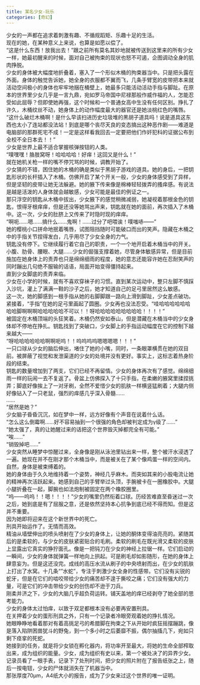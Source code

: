 ```yaml
---
title: 某名少女-玩乐
categories: [奇幻]
---
```


少女的一声都在追求着刺激有趣、不循规蹈矩、乐趣十足的生活。<br>现在的她，在某种意义上来说，也算是如愿以偿了。<br>“这是什么东西！放我出去！”跟之前所有莫名其妙地就被传送到这里来的所有少女一样，她最初醒来的时候，面对自己被拘束的现状也怒不可遏，企图调动全身的肌肉挣脱。<br>少女的身体被大幅度地折叠着，塞入了一个形似木桶的拘束器当中。只是把头露在外面。身体的触觉告诉她，她全身的衣服都不翼而飞，几条手臂宽的皮带把本来就活动空间极小的身体也牢牢地捆在桶壁上，她最多只能活动活动手指与脚趾。在原本的世界里少女几乎是一言九鼎，宛如罗马帝国中尼禄那般作威作福的人，怎能忍受如此屈辱？但即使她再强，这个时候和一个普通女高中生没有任何区别。挣扎了许久，木桶纹丝不动，她身体上的动作幅度最大的器官还是她淡桃红色的嘴唇。<br>“这什么破烂木桶啊！是什么早该扫进历史垃圾堆的黑胡子道具吗！说是道具这东西也太小了连站都没法站！到底是哪个丧尽天良的变态搞出这种恶作剧——难道是电脑部的那群死宅不成！一定是这样看我回去一定要把他们作奸犯科的证据公布到全校不全日本去！！”<br>少女是世界上最不适合掌握核弹按钮的人类。<br>“噗嘿嘿！胳肢窝呀！哈哈哈哈！好痒！这回又是什么！”<br>就在她机关枪一样的嘴不停咒骂的时候，调教开始了。<br>少女猜的不错，困住她的木桶的确是类似于黑胡子游戏的道具。她的身后，一把钥匙形状的长杆插入了木桶。仿佛开启了某个开关一般，少女的身体感受到了异样，但是坚韧的皮带让她无法躲避。她的腋下传来像是棉棒轻轻拨弄的搔痒感。有说法是越是活泼的人身体就会越敏感，少女可能是最佳的例证之一。<br>那只浮空的钥匙从木桶中拔出，少女腋下的感觉稍微减弱，她凝视着那根金色的钥匙，恨得牙根痒痒，但是还没等她骂出声来，钥匙就在她的面前，再次插入了木桶中。这一次，少女的肚脐上又传来了时隐时现的痒痒。<br>“啊呃……嗯……搞什么……鬼啊！……过分了吧喂诶！噗嗤哧——”<br>她的樱桃小口拼命地抿着嘴唇，试图阻挡随时可能破口而出的笑声。隐藏在木桶之中的手指关节捏得发白，几乎用尽了少女全身的力气。<br>钥匙没有停下。它继续履行着它自己的职责，一个一个地开启着木桶当中的开关。小腹、肋骨、腰眼、大腿……少女的倔强支撑着她，尽管身体敏感异常，但是目前施加在她身体上的责弄也只是绵绵细雨的程度，她的意志还能容许她在忍耐笑声的同时蹦出几句绝不服输的话语，局面开始变得僵持起来。<br>直到少女脚底的责弄来临。<br>少女在小学的时候，就有不喜欢穿袜子的习惯。直到某次运动中，整只左脚不慎踩入沙坑，灌上了满满一鞋的沙子之后，她才知道自己的足弓里居然这么敏感。<br>这一次，她的脚感到一根手指从她的右脚脚跟一路向上滑到脚趾，少女差点破功。紧接着，“手指”在她的足弓里画起了圆圈。少女再也没法忍受。“哇哈哈哈哈哈哈哈哈脚啊啊啊哈哈哈哈哈不可以！！呀哈哈哈哈哈哈哈哈哈！！！！”<br>被固定在木桶顶端的头狂笑着。木桶仍然安如泰山，但是潜藏在木桶当中的少女身体却不停地在挣扎。钥匙找到了突破口，少女脚上的手指运动幅度在它的控制下越来越大——<br>“呀哈哈哈哈哈哈啊啊呃呜！！呜呜呜呜嗯嗯嗯嗯！！！”<br>一只口球从少女的脑后伸出，堵住了她的小嘴，同时，一条眼罩横贯在她的双目前。被屏蔽了视觉和发泄渠道的少女的处境并没有更好。事实上，这标志着热身阶段的结束。<br>钥匙的数量增加到了两支，它们已经不再留情。少女的身体再次有了感觉。绵绵细雨一样的玩闹一去不复返了。骨盆上仿佛探入了十只手指，在柔嫩的腋窝里揉捏挑弄；脚底好像挨上了一对牙刷，全然不爱惜少女的肌肤一样横竖猛刷着；大腿内侧好像钻入了一只老鼠，强烈的痒感几乎深入骨髓……<br>……<br>“居然是她？”<br>少女脑子昏昏沉沉，如在梦中一样，远方好像有个声音在说着什么话。<br>“怎么这么倒霉啊……好不容易抽到一个很强的角色却被判定成为γ级了……”<br>“她太强了，真的让她醒过来的话把这个世界毁灭掉都完全有可能。”<br>“唉……”<br>“销毁掉吧……”<br>少女突然从睡梦中惊醒过来，全身像是刚从泳池里钻出来一样，整个被汗水浸透了一遍。她现在并不在刚才那个木桶当中，而是被关在了某个像鸡蛋一样的空间内。自然，身体是被束缚着的。<br>她的身体由于久久地维持着一个姿势，神经几乎麻木。而突如其来的小股电流让她的精神再次活跃起来。她感到自己的手臂举过头顶，手腕被卡在一圈橡胶中。大腿小腿折叠在一起，脚腕也如法炮制被固定在两个橡胶圈里。<br>“呜——呜呜！！嗯！！！！”少女的嘴里仍然衔着口球。历经苦难直至昏迷过一次之后，她到底是有了屈服之意，还是依然坚持本心抗争到底已经不得而知。但是这并不重要。<br>因为她即将迎来在这个新世界中的死亡。<br>刑具开始运作了。无情而高效。<br>精油从墙壁伸出的喷头喷射在了少女的身体上，让她的酮体变得油亮亮的。紧随其后的是柔软的，与少女的皮肤紧密贴合的毛刷。柔软的刷毛在既光滑又柔软的皮肤上显露出它真实的狰狞面孔。像是一把钝刀在少女的神经上拉锯一样。它们启动的一瞬间，少女的身体就弹簧一样地向上拱起。可是刷毛却如影随形，在她的身体上肆意妄为。但是这还没完。成线的高压水流从刷子的中央喷射而出，在少女的肌肤上打出了水窝。十几条“”水蛇”，专注于刺激少女全身的性感带。它们没有尖锐的蛇牙，但是在它们的啮咬带给少女的痛苦却不遑于撕咬之痛；它们没有强大的力量，可是它们的冲击带给少女的创伤却不逊于刀兵。<br>刚柔并济之下，少女的大脑几乎超负荷运转。铺天盖地的痒已经剥夺了她全部的思考能力。<br>少女的身体太过怕痒，以致于双足都根本没有必要再安置刑具。<br>在关押着少女的蛋形刑具之外，只有一个记录者冷眼旁观着她的挣扎情况。<br>她眼睁睁地看着那对有着高挑足弓的希腊脚在拘束之下从开始时疯狂摇摆蹦跳，像是落入陷阱困兽犹斗的野兔，到一个多小时之后萎靡不振，偶尔抽搐几下，宛如只剩下痉挛的死蛇。<br>她接到的任务，就是将少女锁在孵化器内，将功率开至最大，将她的生命全部榨取出来，成为组织的能量。少女，成为组织有史以来，第一个被处决了的异界少女。<br>记录员看了一眼手表，记录下了处刑时间，把少女的照片附在了报告纸张之上，随后一按电钮，少女的尸体就消失在了机器当中。<br>那张厚度70μm，A4纸大小的报告，成为了少女来过这个世界的唯一证明。